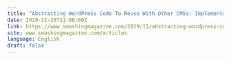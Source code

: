 ```yaml
---
title: "Abstracting WordPress Code To Reuse With Other CMSs: Implementation (Part 2)"
date: 2019-11-28T11:00:00Z
link: https://www.smashingmagazine.com/2019/11/abstracting-wordpress-code-reuse-with-other-cms-implementation/?utm_medium=RSS&utm_source=news.12bit.vn
site: www.smashingmagazine.com/articles
language: English
draft: false
---
```

